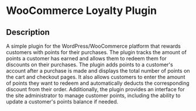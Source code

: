 # WooCommerce Loyalty Plugin

## Description

A simple plugin for the WordPress/WooCommerce platform that rewards customers with points for their purchases. The plugin tracks the amount of points a customer has earned and allows them to redeem them for discounts on their purchases. The plugin adds points to a customer's account after a purchase is made and displays the total number of points on the cart and checkout pages. It also allows customers to enter the amount of points they want to redeem and automatically deducts the corresponding discount from their order. Additionally, the plugin provides an interface for the site administrator to manage customer points, including the ability to update a customer's points balance if needed.
